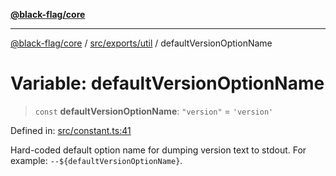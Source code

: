 [**@black-flag/core**](../../../../README.md)

***

[@black-flag/core](../../../../README.md) / [src/exports/util](../README.md) / defaultVersionOptionName

# Variable: defaultVersionOptionName

> `const` **defaultVersionOptionName**: `"version"` = `'version'`

Defined in: [src/constant.ts:41](https://github.com/Xunnamius/black-flag/blob/dca16a7cbf43b7d8428fc9b34cc49fc69b7b6672/src/constant.ts#L41)

Hard-coded default option name for dumping version text to stdout. For
example: `--${defaultVersionOptionName}`.
